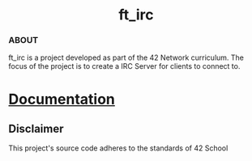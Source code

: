 <div align="center">
	<h1>ft_irc</h1>
</div>

### ABOUT
ft_irc is a project developed as part of the 42 Network curriculum. The focus of the project is to create a IRC Server for clients to connect to.


<h1><a href="https://dot99.github.io/42-ft_irc/">Documentation</a></h1>


## Disclaimer
This project's source code adheres to the standards of 42 School
